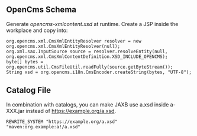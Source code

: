 ## OpenCms Schema

Generate *opencms-xmlcontent.xsd* at runtime. Create a JSP inside the workplace and copy into: 

    org.opencms.xml.CmsXmlEntityResolver resolver = new org.opencms.xml.CmsXmlEntityResolver(null);
    org.xml.sax.InputSource source = resolver.resolveEntity(null, org.opencms.xml.CmsXmlContentDefinition.XSD_INCLUDE_OPENCMS);
    byte[] bytes = org.opencms.util.CmsFileUtil.readFully(source.getByteStream());
    String xsd = org.opencms.i18n.CmsEncoder.createString(bytes, "UTF-8");

## Catalog File

In combination with catalogs, you can make JAXB use a.xsd inside a-XXX.jar instead of https://example.org/a.xsd.

    REWRITE_SYSTEM "https://example.org/a.xsd" "maven:org.example:a!/a.xsd"
